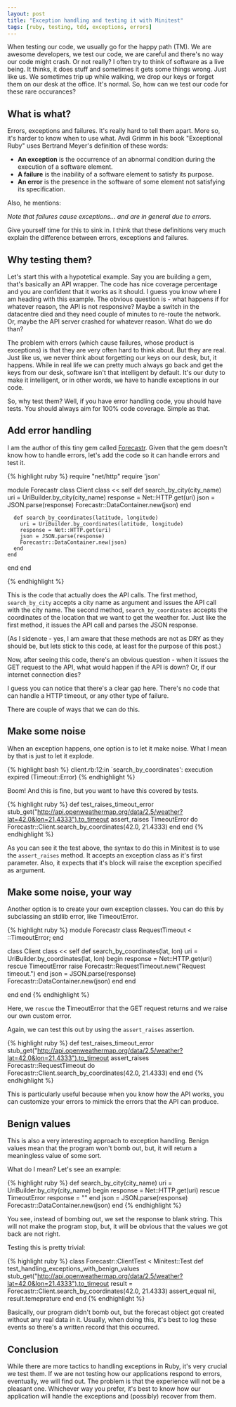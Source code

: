 ```yaml
---
layout: post
title: "Exception handling and testing it with Minitest"
tags: [ruby, testing, tdd, exceptions, errors]
---
```


When testing our code, we usually go for the happy path (TM). We are awesome developers, 
we test our code, we are careful and there's no way our code might crash. Or not really?
 I often try to think of software as a live being. It thinks, it does stuff and sometimes 
it gets some things wrong. Just like us. We sometimes trip up while walking, we drop our 
keys or forget them on our desk at the office. It's normal. So, how can we test our code 
for these rare occurances? 

## What is what?

Errors, exceptions and failures. It's really hard to tell them apart. More so, it's
harder to know when to use what. Avdi Grimm in his book "Exceptional Ruby" uses
Bertrand Meyer's definition of these words:

- **An exception** is the occurrence of an abnormal condition during the execution of a software element.
- **A failure** is the inability of a software element to satisfy its purpose.
- **An error** is the presence in the software of some element not satisfying its specification.

Also, he mentions:

<em>
  Note that failures cause exceptions... and are in general due to errors.
</em>

Give yourself time for this to sink in. 
I think that these definitions very much explain the difference between 
errors, exceptions and failures.

## Why testing them?

Let's start this with a hypotetical example. Say you are building a gem, that's 
basically an API wrapper.  The code has nice coverage percentage and you are confident 
that it works as it should. I guess you know where I am heading with this example. 
The obvious question is - what happens if for whatever reason, the API is not responsive? 
Maybe a switch in the datacentre died and they need couple of minutes to re-route 
the network. Or, maybe the API server crashed for whatever reason. What do we do than?

The problem with errors (which cause failures, whose product is exceptions) is that 
they are very often hard to think about. But they are real. Just like us, we never 
think about forgetting our keys on our desk, but, it happens. While in real life we can
pretty much always go back and get the keys from our desk, software isn't that intelligent by
default. It's our duty to make it intelligent, or in other words, we have to 
handle exceptions in our code.

So, why test them? Well, if you have error handling code, you should have tests. You 
should always aim for 100% code coverage. Simple as that. 

## Add error handling

I am the author of this tiny gem called [Forecastr](https://github.com/fteem/forecastr). 
Given that the gem doesn't know how to handle errors, let's add the code so it can 
handle errors and test it.


{% highlight ruby %}
require "net/http"
require 'json'

module Forecastr
  class Client
    class << self
      def search_by_city(city_name)
        uri = UriBuilder.by_city(city_name)
        response = Net::HTTP.get(uri)
        json = JSON.parse(response)
        Forecastr::DataContainer.new(json)
      end

      def search_by_coordinates(latitude, longitude)
        uri = UriBuilder.by_coordinates(latitude, longitude)
        response = Net::HTTP.get(uri)
        json = JSON.parse(response)
        Forecastr::DataContainer.new(json)
      end
    end

  end
end

{% endhighlight %}

This is the code that actually does the API calls. The first method, ```search_by_city``` accepts a city name as argument and issues the API call with the city name.
The second method, ```search_by_coordinates``` accepts the coordinates of
the location that we want to get the weather for. Just like the first method,
it issues the API call and parses the JSON response.

(As I sidenote - yes, I am aware that these methods are not as DRY as they should be, but lets stick to this code, at least for the purpose of this post.)

Now, after seeing this code, there's an obvious question - when it issues the GET 
request to the API, what would happen if the API is down? Or, if our internet
connection dies? 

I guess you can notice that there's a clear gap here. There's no code that can handle a HTTP 
timeout, or any other type of failure. 

There are couple of ways that we can do this. 

## Make some noise

When an exception happens, one option is to let it make noise. What I mean by that 
is just to let it explode.

{% highlight bash %}
client.rb:12:in `search_by_coordinates': execution expired (Timeout::Error)
{% endhighlight %}

Boom! And this is fine, but you want to have this covered by tests.

{% highlight ruby %}
  def test_raises_timeout_error
    stub_get("http://api.openweathermap.org/data/2.5/weather?lat=42.0&lon=21.4333").to_timeout
    assert_raises TimeoutError do
      Forecastr::Client.search_by_coordinates(42.0, 21.4333)
    end
  end
{% endhighlight %}

As you can see it the test above, the syntax to do this in Minitest is to use
the ```assert_raises``` method. It accepts an exception class as it's first 
parameter. Also, it expects that it's block will raise the exception specified as 
argument. 

## Make some noise, your way

Another option is to create your own exception classes. You can do this by 
subclassing an stdlib error, like TimeoutError.
 
{% highlight ruby %}
module Forecastr
  class RequestTimeout < ::TimeoutError; end

  class Client
    class << self
      def search_by_coordinates(lat, lon)
        uri = UriBuilder.by_coordinates(lat, lon)
        begin
          response = Net::HTTP.get(uri)
        rescue TimeoutError
          raise Forecastr::RequestTimeout.new("Request timeout.")
        end
        json = JSON.parse(response)
        Forecastr::DataContainer.new(json)
      end
    end

  end
end
{% endhighlight %}

Here, we ```rescue``` the TimeoutError that the GET request returns 
and we raise our own custom error.

Again, we can test this out by using the ```assert_raises``` assertion.

{% highlight ruby %}
  def test_raises_timeout_error
    stub_get("http://api.openweathermap.org/data/2.5/weather?lat=42.0&lon=21.4333").to_timeout
    assert_raises Forecastr::RequestTimeout do
      Forecastr::Client.search_by_coordinates(42.0, 21.4333)
    end
  end
{% endhighlight %}

This is particularly useful because when you know how the API works, you can
customize your errors to mimick the errors that the API can produce. 

## Benign values

This is also a very interesting approach to exception handling. 
Benign values mean that the program won't bomb out, but, it will return a 
meaningless value of some sort. 

What do I mean? Let's see an example:

{% highlight ruby %}
def search_by_city(city_name)
  uri = UriBuilder.by_city(city_name)
  begin
    response = Net::HTTP.get(uri)
  rescue TimeoutError
    response = ""
  end
  json = JSON.parse(response)
  Forecastr::DataContainer.new(json)
end
{% endhighlight %}

You see, instead of bombing out, we set the response to blank string. This will
not make the program stop, but, it will be obvious that the values we got back are
not right.

Testing this is pretty trivial:

{% highlight ruby %}
class Forecastr::ClientTest < Minitest::Test
  def test_handling_exceptions_with_benign_values
    stub_get("http://api.openweathermap.org/data/2.5/weather?lat=42.0&lon=21.4333").to_timeout
    result = Forecastr::Client.search_by_coordinates(42.0, 21.4333)
    assert_equal nil, result.temeprature
  end
end
{% endhighlight %}

Basically, our program didn't bomb out, but the forecast object got created 
without any real data in it. Usually, when doing this, it's best to log these events
so there's a written record that this occurred.

## Conclusion

While there are more tactics to handling exceptions in Ruby, it's very crucial we test them.
If we are not testing how our applications respond to errors, eventually, we will find out. 
The problem is that the experience will not be a pleasant one. Whichever way you prefer,
it's best to know how our application will handle the exceptions and (possibly)
recover from them.

